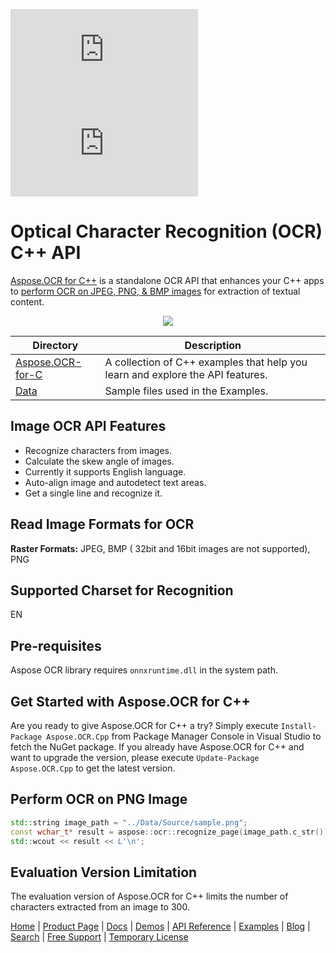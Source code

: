 ![Nuget](https://img.shields.io/nuget/v/Aspose.ocr.Cpp) ![Nuget](https://img.shields.io/nuget/dt/Aspose.ocr.Cpp)
# Optical Character Recognition (OCR) C++ API

[Aspose.OCR for C++](https://products.aspose.com/ocr/cpp) is a standalone OCR API that enhances your C++ apps to [perform OCR on JPEG, PNG, & BMP images](hhttps://docs.aspose.com/ocr/cpp/supported-file-formats/) for extraction of textual content.

<p align="center">
<a title="Download complete Aspose.OCR for C++ example project" href="https://github.com/aspose-ocr/Aspose.OCR-for-C/archive/master.zip">
	<img src="https://raw.github.com/AsposeExamples/java-examples-dashboard/master/images/downloadZip-Button-Large.png" />
  </a>
	
</p>


Directory | Description
--------- | -----------
[Aspose.OCR-for-C](Aspose.OCR-for-C)  | A collection of C++ examples that help you learn and explore the API features.
[Data](Data)  | Sample files used in the Examples.

## Image OCR API Features

- Recognize characters from images.
- Calculate the skew angle of images.
- Currently it supports English language.
- Auto-align image and autodetect text areas.
- Get a single line and recognize it.

## Read Image Formats for OCR

**Raster Formats:** JPEG, BMP ( 32bit and 16bit images are not supported), PNG

## Supported Charset for Recognition

EN

## Pre-requisites

Aspose OCR library requires `onnxruntime.dll` in the system path.

## Get Started with Aspose.OCR for C++

Are you ready to give Aspose.OCR for C++ a try? Simply execute `Install-Package Aspose.OCR.Cpp` from Package Manager Console in Visual Studio to fetch the NuGet package. If you already have Aspose.OCR for C++ and want to upgrade the version, please execute `Update-Package Aspose.OCR.Cpp` to get the latest version.

## Perform OCR on PNG Image

```cpp
std::string image_path = "../Data/Source/sample.png";
const wchar_t* result = aspose::ocr::recognize_page(image_path.c_str());
std::wcout << result << L'\n';
```

## Evaluation Version Limitation

The evaluation version of Aspose.OCR for C++ limits the number of characters extracted from an image to 300.

[Home](https://www.aspose.com/) | [Product Page](https://products.aspose.com/ocr/cpp) | [Docs](https://docs.aspose.com/ocr/cpp/) | [Demos](https://products.aspose.app/ocr/family) | [API Reference](https://apireference.aspose.com/ocr/cpp) | [Examples](https://github.com/aspose-ocr/Aspose.OCR-for-C) | [Blog](https://blog.aspose.com/category/ocr/) | [Search](https://search.aspose.com/) | [Free Support](https://forum.aspose.com/c/ocr) |  [Temporary License](https://purchase.aspose.com/temporary-license)

